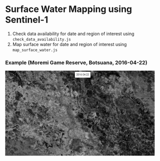 # Surface Water Mapping using Sentinel-1

1. Check data availability for date and region of interest using `check_data_availability.js`
2. Map surface water for date and region of interest using `map_surface_water.js`

### Example (Moremi Game Reserve, Botsuana, 2016-04-22)

![moremi game reserve 2016-04-22](moremi_game_reserve_2016_04_22.gif 'moremi game reserve 2016-04-22')
